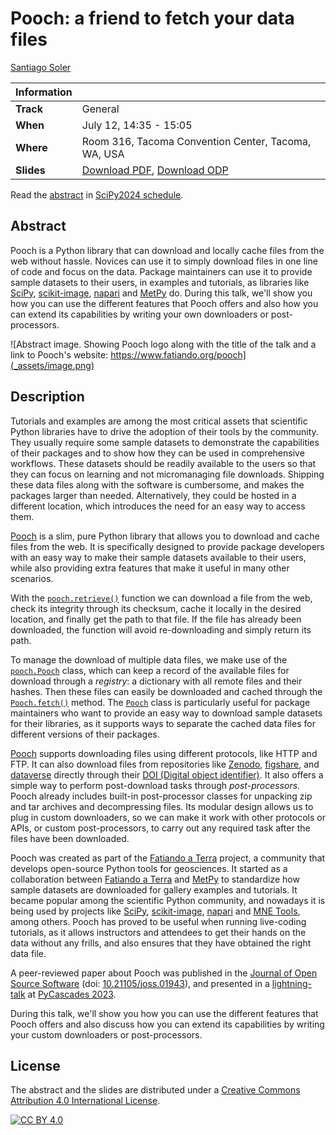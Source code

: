 # Pooch: a friend to fetch your data files

[Santiago Soler][santisoler]

| Information |                                                        |
| ----------- | ------------------------------------------------------ |
| **Track**   | General                                                |
| **When**    | July 12, 14:35 - 15:05                                 |
| **Where**   | Room 316, Tacoma Convention Center, Tacoma, WA, USA    |
| **Slides**  | [Download PDF][slides-pdf], [Download ODP][slides-odp] |


Read the [abstract][abstract] in [SciPy2024 schedule][schedule].

## Abstract

Pooch is a Python library that can download and locally cache files from
the web without hassle. Novices can use it to simply download files
in one line of code and focus on the data.
Package maintainers can use it to provide sample datasets
to their users, in examples and tutorials, as libraries like [SciPy][scipy],
[scikit-image][scikit-image], [napari][napari] and [MetPy][metpy] do.
During this talk, we'll show you how you can use the different features that
Pooch offers and also how you can extend its capabilities by writing your own
downloaders or post-processors.

![Abstract image. Showing Pooch logo along with the title of the talk and
a link to Pooch's website: https://www.fatiando.org/pooch](_assets/image.png)


## Description

Tutorials and examples are among the most critical assets that scientific
Python libraries have to drive the adoption of their tools by the community.
They usually require some sample datasets to demonstrate the capabilities
of their packages and to show how they can be used in comprehensive workflows.
These datasets should be readily available to the users so that they can focus
on learning and not micromanaging file downloads.
Shipping these data files along with the software is cumbersome, and makes the
packages larger than needed.
Alternatively, they could be hosted in a different location, which
introduces the need for an easy way to access them.

[Pooch][pooch] is a slim, pure Python library that allows you to download and
cache files from the web.
It is specifically designed to provide package developers with an easy way to
make their sample datasets available to their users, while also providing extra
features that make it useful in many other scenarios.


With the [`pooch.retrieve()`][pooch.retrieve] function we can download a file
from the web, check its integrity through its checksum, cache it locally in the
desired location, and finally get the path to that file.
If the file has already been downloaded, the function will avoid re-downloading
and simply return its path.

To manage the download of multiple data files, we make use of the
[`pooch.Pooch`][pooch.Pooch] class, which can keep a record of the available
files for download through a _registry_: a dictionary with all remote files and
their hashes.
Then these files can easily be downloaded and cached through the
[`Pooch.fetch()`][Pooch.fetch] method.
The [`Pooch`][pooch.Pooch] class is particularly useful for package
maintainers who want to provide an easy way to download sample datasets for
their libraries, as it supports ways to separate the cached data files for
different versions of their packages.

[Pooch][pooch] supports downloading files using different protocols, like HTTP
and FTP.
It can also download files from repositories like
[Zenodo][zenodo], [figshare][figshare], and [dataverse][dataverse] directly
through their [DOI (Digital object identifier)][doi].
It also offers a simple way to perform post-download tasks through
_post-processors_. Pooch already includes built-in post-processor classes for
unpacking zip and tar archives and decompressing files.
Its modular design allows us to plug in custom downloaders, so we can make it
work with other protocols or APIs, or custom post-processors, to carry out any
required task after the files have been downloaded.


Pooch was created as part of the [Fatiando a Terra][fatiando] project,
a community that develops open-source Python tools for geosciences.
It started as a collaboration between [Fatiando a Terra][fatiando] and
[MetPy][metpy] to standardize how sample datasets are downloaded for gallery
examples and tutorials.
It became popular among the scientific Python community, and nowadays it is
being used by projects like [SciPy][scipy], [scikit-image][scikit-image],
[napari][napari] and [MNE Tools][mne-tools], among others.
Pooch has proved to be useful when running live-coding tutorials, as it allows
instructors and attendees to get their hands on the data without any frills,
and also ensures that they have obtained the right data file.

A peer-reviewed paper about Pooch was published in the [Journal of Open Source
Software][joss] (doi: [10.21105/joss.01943][pooch-doi]), and presented in
a [lightning-talk][pycascades-pooch] at [PyCascades 2023][pycascades2023].


During this talk, we'll show you how you can use the different features that
Pooch offers and also discuss how you can extend its capabilities by writing
your custom downloaders or post-processors.


[santisoler]: https://www.santisoler.com
[fatiando]: https://www.fatiando.org
[pooch]: https://www.fatiando.org/pooch
[pooch.retrieve]: https://www.fatiando.org/pooch/v1.8.1/api/generated/pooch.retrieve.html
[pooch.pooch]: https://www.fatiando.org/pooch/v1.8.1/api/generated/pooch.Pooch.html
[pooch.fetch]: https://www.fatiando.org/pooch/v1.8.1/api/generated/pooch.Pooch.html#pooch.Pooch.fetch
[metpy]: https://unidata.github.io/MetPy
[napari]: https://napari.org
[scipy]: https://scipy.org
[scikit-image]: https://scikit-image.org
[doi]: https://en.wikipedia.org/wiki/Digital_object_identifier
[zenodo]: https://zenodo.org/
[figshare]: https://figshare.com/
[dataverse]: https://dataverse.org/
[mne-tools]: https://mne.tools
[joss]: https://joss.theoj.org/
[pooch-doi]: https://doi.org/10.21105/joss.01943
[pycascades2023]: https://2023.pycascades.com/
[pycascades-pooch]: https://www.youtube.com/watch?v=KvxBc4xUMyg
[abstract]: https://cfp.scipy.org/2024/talk/AWFAQF
[schedule]: https://cfp.scipy.org/2024/schedule
[slides-pdf]: https://github.com/santisoler/scipy2024-pooch/raw/main/slides/slides.pdf
[slides-odp]: https://github.com/santisoler/scipy2024-pooch/raw/main/slides/slides.odp

## License

The abstract and the slides are distributed under a
[Creative Commons Attribution 4.0 International License][cc-by].

[![CC BY 4.0][cc-by-image]][cc-by]

[cc-by]: http://creativecommons.org/licenses/by/4.0/
[cc-by-image]: https://i.creativecommons.org/l/by/4.0/88x31.png
